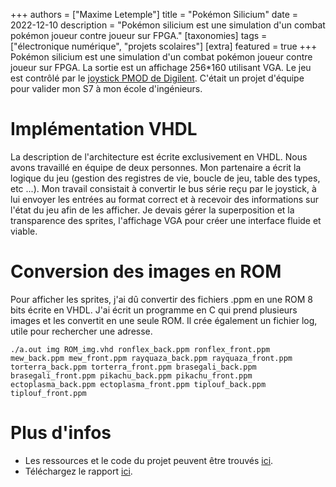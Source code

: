 +++
authors = ["Maxime Letemple"]
title = "Pokémon Silicium"
date = 2022-12-10
description = "Pokémon silicium est une simulation d'un combat pokémon joueur contre joueur sur FPGA."
[taxonomies]
tags = ["électronique numérique", "projets scolaires"]
[extra]
featured = true
+++
Pokémon silicium est une simulation d'un combat pokémon joueur contre joueur sur FPGA. La sortie est un affichage 256*160 utilisant VGA. Le jeu est contrôlé par le [joystick PMOD de Digilent](https://digilent.com/reference/pmod/pmodjstk/start). C'était un projet d'équipe pour valider mon S7 à mon école d'ingénieurs.

Implémentation VHDL
===

La description de l'architecture est écrite exclusivement en VHDL. Nous avons travaillé en équipe de deux personnes. Mon partenaire a écrit la logique du jeu (gestion des registres de vie, boucle de jeu, table des types, etc ...). Mon travail consistait à convertir le bus série reçu par le joystick, à lui envoyer les entrées au format correct et à recevoir des informations sur l'état du jeu afin de les afficher. Je devais gérer la superposition et la transparence des sprites, l'affichage VGA pour créer une interface fluide et viable.

Conversion des images en ROM
===

Pour afficher les sprites, j'ai dû convertir des fichiers .ppm en une ROM 8 bits écrite en VHDL. J'ai écrit un programme en C qui prend plusieurs images et les convertit en une seule ROM. Il crée également un fichier log, utile pour rechercher une adresse.

```console
./a.out img ROM_img.vhd ronflex_back.ppm ronflex_front.ppm mew_back.ppm mew_front.ppm rayquaza_back.ppm rayquaza_front.ppm torterra_back.ppm torterra_front.ppm brasegali_back.ppm brasegali_front.ppm pikachu_back.ppm pikachu_front.ppm ectoplasma_back.ppm ectoplasma_front.ppm tiplouf_back.ppm tiplouf_front.ppm
```

Plus d'infos
===

- Les ressources et le code du projet peuvent être trouvés [ici](https://github.com/maxletemple/pokemon_silicium).
- Téléchargez le rapport [ici](pokemon_silicium.pdf).
